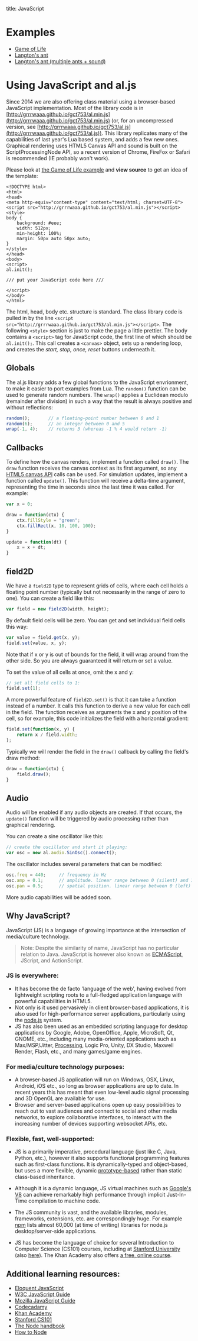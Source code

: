 title: JavaScript


# Examples

- [Game of Life](js.life.html)
- [Langton's ant](js.ants.html)
- [Langton's ant (multiple ants + sound)](js.ants2.html)

# Using JavaScript and al.js

Since 2014 we are also offering class material using a browser-based JavaScript implementation. Most of the library code is in [http://grrrwaaa.github.io/gct753/al.min.js](http://grrrwaaa.github.io/gct753/al.min.js) (or, for an uncompressed version, see [http://grrrwaaa.github.io/gct753/al.js](http://grrrwaaa.github.io/gct753/al.js)). This library replicates many of the capabilities of last year's Lua based system, and adds a few new ones. Graphical rendering uses HTML5 Canvas API and sound is built on the ScriptProcessingNode API, so a recent version of Chrome, FireFox or Safari is recommended (IE probably won't work). 

Please look at [the Game of Life example](js.life.html) and **view source** to get an idea of the template:

```
<!DOCTYPE html>
<html>
<head>
<meta http-equiv="content-type" content="text/html; charset=UTF-8">
<script src="http://grrrwaaa.github.io/gct753/al.min.js"></script>
<style>
body {
	background: #eee;
	width: 512px;
	min-height: 100%;
	margin: 50px auto 50px auto;
}
</style>
</head>
<body>
<script>
al.init();

/// put your JavaScript code here ///

</script>
</body>
</html>
```

The html, head, body etc. structure is standard. The class library code is pulled in by the line ```<script src="http://grrrwaaa.github.io/gct753/al.min.js"></script>```. The following ```<style>``` section is just to make the page a little prettier. The body contains a ```<script>``` tag for JavaScript code, the first line of which should be ```al.init();```. This call creates a ```<canvas>``` object, sets up a rendering loop, and creates the *start, stop, once, reset* buttons underneath it. 

## Globals

The al.js library adds a few global functions to the JavaScript envrionment, to make it easier to port examples from Lua. The ```random()``` function can be used to generate random numbers. The ```wrap()``` applies a Euclidean modulo (remainder after division) in such a way that the result is always positive and without reflections:

```javascript
random(); 		// a floating-point number between 0 and 1
random(6);		// an integer between 0 and 5
wrap(-1, 4);	// returns 3 (whereas -1 % 4 would return -1)
```


## Callbacks

To define how the canvas renders, implement a function called ```draw()```. The ```draw``` function receives the canvas context as its first argument, so any [HTML5 canvas API](http://www.w3schools.com/tags/ref_canvas.asp) calls can be used. For simulation updates, implement a function called ```update()```. This function will receive a delta-time argument, representing the time in seconds since the last time it was called. For example:

```javascript
var x = 0;

draw = function(ctx) {
	ctx.fillStyle = "green";
	ctx.fillRect(x, 10, 100, 100);
}

update = function(dt) {
	x = x + dt;
}
```

## field2D

We have a ```field2D``` type to represent grids of cells, where each cell holds a floating point number (typically but not necessarily in the range of zero to one). You can create a field like this:

```javascript
var field = new field2D(width, height);
```

By default field cells will be zero. You can get and set individual field cells this way:

```javascript
var value = field.get(x, y);
field.set(value, x, y);
```

Note that if x or y is out of bounds for the field, it will wrap around from the other side. So you are always guaranteed it will return or set a value. 

To set the value of all cells at once, omit the x and y:

```javascript
// set all field cells to 1:
field.set(1);
```

A more powerful feature of ```field2D.set()``` is that it can take a function instead of a number. It calls this function to derive a new value for each cell in the field. The function receives as arguments the x and y position of the cell, so for example, this code initializes the field with a horizontal gradient:

```javascript
field.set(function(x, y) {
	return x / field.width;
);
```

Typically we will render the field in the ```draw()``` callback by calling the field's draw method:

```javascript
draw = function(ctx) {
	field.draw();
}
```

## Audio

Audio will be enabled if any audio objects are created. If that occurs, the ```update()``` function will be triggered by audio processing rather than graphical rendering. 

You can create a sine oscillator like this:

```javascript
// create the oscillator and start it playing:
var osc = new al.audio.SinOsc().connect();
```

The oscillator includes several parameters that can be modified:

```javascript
osc.freq = 440; 	// frequency in Hz
osc.amp = 0.1;		// amplitude. linear range between 0 (silent) and 1 (loud)
osc.pan = 0.5;		// spatial position. linear range between 0 (left) and 1 (right)
```

More audio capabilities will be added soon.

## Why JavaScript?

JavaScript (JS) is a language of growing importance at the intersection of media/culture technology. 

> Note: Despite the similarity of name, JavaScript has no particular relation to Java. JavaScript is however also known as [ECMAScript](http://en.wikipedia.org/wiki/ECMAScript), JScript, and ActionScript.

### JS is everywhere:

- It has become the de facto 'language of the web', having evolved from lightweight scripting roots to a full-fledged application language with powerful capabilities in HTML5. 
- Not only is it used pervasively in client browser-based applications, it is also used for high-performance server applications, particularly using the [node.js](http://nodejs.org/) system. 
- JS has also been used as an embedded scripting language for desktop applications by Google, Adobe, OpenOffice, Apple, MicroSoft, Qt, GNOME, etc., including many media-oriented applications such as Max/MSP/Jitter, [Processing](http://en.wikipedia.org/wiki/Processing.js), Logic Pro, Unity, DX Studio, Maxwell Render, Flash, etc., and many games/game engines.

### For media/culture technology purposes:

- A browser-based JS application will run on Windows, OSX, Linux, Android, iOS etc., so long as browser applications are up to date. In recent years this has meant that even low-level audio signal processing and 3D OpenGL are available for use. 
- Browser and server-based applications open up easy possibilities to reach out to vast audiences and connect to social and other media networks, to explore collaborative interfaces, to interact with the increasing number of devices supporting websocket APIs, etc.

### Flexible, fast, well-supported:

- JS is a primarily imperative, procedural language (just like C, Java, Python, etc.), however it also supports functional programming features such as first-class functions. It is dynamically-typed and object-based, but uses a more flexible, dynamic [prototype-based](http://en.wikipedia.org/wiki/Prototype-based_programming) rather than static class-based inheritance. 

- Although it is a dynamic language, JS virtual machines such as [Google's V8](http://en.wikipedia.org/wiki/V8_(JavaScript_engine)) can achieve remarkably high performance through implicit Just-In-Time compilation to machine code.  

- The JS community is vast, and the available libraries, modules, frameworks, extensions, etc. are correspondingly huge. For example [npm](https://www.npmjs.org/) lists almost 60,000 (at time of writing) libraries for node.js desktop/server-side applications. 

- JS has become the language of choice for several Introduction to Computer Science (CS101) courses, including at [Stanford University](http://www.stanford.edu/class/cs101/) (also [here](https://www.coursera.org/course/cs101)). The Khan Academy also offers [a free, online course](https://www.khanacademy.org/cs).

## Additional learning resources:

- [Eloquent JavaScript](http://eloquentjavascript.net/contents.html)
- [W3C JavaScript Guide](http://www.w3schools.com/js/)
- [Mozilla JavaScript Guide](https://developer.mozilla.org/en-US/docs/Web/JavaScript/Guide)
- [Codecadamy](http://www.codecademy.com/tracks/javascript)
- [Khan Academy](https://www.khanacademy.org/cs/programming)
- [Stanford CS101](https://www.coursera.org/course/cs101)
- [The Node handbook](http://www.nodebeginner.org/)
- [How to Node](http://howtonode.org/)

